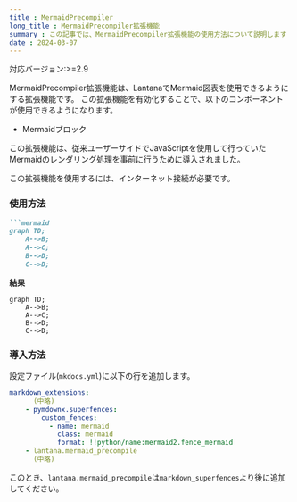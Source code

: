 ```yaml
---
title : MermaidPrecompiler
long_title : MermaidPrecompiler拡張機能
summary : この記事では、MermaidPrecompiler拡張機能の使用方法について説明します
date : 2024-03-07
---
```


<span class="badge bg-primary">対応バージョン:>=2.9</span>

MermaidPrecompiler拡張機能は、LantanaでMermaid図表を使用できるようにする拡張機能です。
この拡張機能を有効化することで、以下のコンポーネントが使用できるようになります。

- Mermaidブロック

この拡張機能は、従来ユーザーサイドでJavaScriptを使用して行っていたMermaidのレンダリング処理を事前に行うために導入されました。

この拡張機能を使用するには、インターネット接続が必要です。

### 使用方法

```markdown title="例"
```mermaid
graph TD;
    A-->B;
    A-->C;
    B-->D;
    C-->D;
```

**結果**

```mermaid
graph TD;
    A-->B;
    A-->C;
    B-->D;
    C-->D;
```

### 導入方法
設定ファイル(`mkdocs.yml`)に以下の行を追加します。

```yml title="mkdocs.yml"
markdown_extensions:
      (中略)
    - pymdownx.superfences:
        custom_fences:
          - name: mermaid
            class: mermaid
            format: !!python/name:mermaid2.fence_mermaid
    - lantana.mermaid_precompile
      (中略)
```

このとき、`lantana.mermaid_precompile`は`markdown_superfences`より後に追加してください。